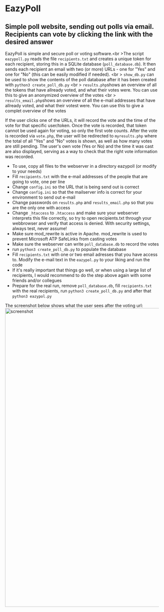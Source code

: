 # EazyPoll


## Simple poll website, sending out polls via email. Recipients can vote by clicking the link with the desired answer

EazyPoll is simple and secure poll or voting software.<br \>The script ```eazypoll.py``` reads the file ```recipients.txt``` and creates a unique token for each recipient, storing this in a SQLite database (```poll_database.db```). It then sends each recipient an email with two (or more) URLs - one for "Yes" and one for "No" (this can be easily modified if needed).
<br \>
```show_db.py``` can be used to show the contents of the poll database after it has been created with ```python3 create_poll_db.py```
<br \>
```results.php```shows an overview of all the tokens that have allready voted, and what their votes were. You can use this to give an anonymized overview of the votes
<br \>
```results_email.php```shows an overview of all the e-mail addresses that have allready voted, and what their votest were. You can use this to give a complet overview of the votes

If the user clicks one of the URLs, it will record the vote and the time of the vote for that specific user/token. Once the vote is recorded, that token cannot be used again for voting, so only the first vote counts. After the vote is recorded via ```vote.php```, the user will be redirected to ```myresults.php``` where the total of all "Yes" and "No" votes is shown, as well as how many votes are still pending. The user's own vote (Yes or No) and the time it was cast are also displayed, serving as a way to check that the right vote information was recorded.
- To use, copy all files to the webserver in a directory eazypoll (or modify to your needs)
- Fill ```recipients.txt``` with the e-mail addresses of the people that are going to vote, one per line
- Change ```config.ini``` so the URL that is being send out is correct
- Change ```config.ini``` so that the mailserver info is correct for your environment to send out e-mail
- Change passwords on ```results.php``` and ```results_email.php``` so that you are the only one with access
- Change ```_htaccess``` to ```.htaccess``` and make sure your webserver interprets this file correctly, so try to open recipients.txt through your webbrowser and verify that access is denied. With security settings, always test, never assume!
- Make sure mod_rewrite is active in Apache. mod_rewrite is used to prevent Microsoft ATP SafeLinks from casting votes
- Make sure the webserver can write ```poll_database.db``` to record the votes
- run ```python3 create_poll_db.py``` to populate the database
- Fill ```recipients.txt``` with one or two email adresses that you have access to. Modify the e-mail text in the ```eazypol.py``` to your liking and run the code
- If it's really important that things go well, or when using a large list of recipients, I would recommend to do the step above again with some friends and/or collegues
- Prepare for the real run, remove ```poll_database.db```, fill ```recipients.txt```  with the real recipients, run ```python3 create_poll_db.py``` and after that ```python3 eazypol.py```

The screenshot below shows what the user sees after the voting url:
<img width="977" alt="screenshot" src="https://github.com/user-attachments/assets/066849ab-3df5-4b7e-ab07-5a8ab8988aff">

